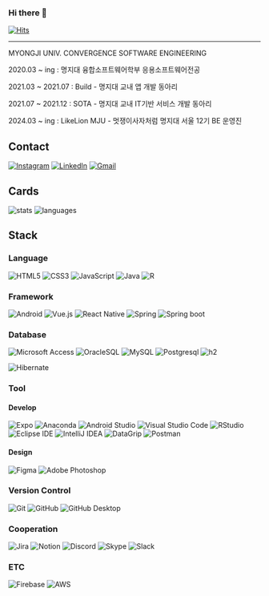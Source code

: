 ### Hi there 👋
[![Hits](https://hits.seeyoufarm.com/api/count/incr/badge.svg?url=https%3A%2F%2Fgithub.com%2FMoonInbae&count_bg=%2379C83D&title_bg=%23555555&icon=&icon_color=%23E7E7E7&title=Hello+World%21&edge_flat=false)](https://hits.seeyoufarm.com)
<hr>
<p>MYONGJI UNIV. CONVERGENCE SOFTWARE ENGINEERING</p>
<p>2020.03 ~ ing : 명지대 융합소프트웨어학부 응용소프트웨어전공</p>
<p>2021.03 ~ 2021.07 : Build - 명지대 교내 앱 개발 동아리
<p>2021.07 ~ 2021.12 : SOTA - 명지대 교내 IT기반 서비스 개발 동아리
<p>2024.03 ~ ing : LikeLion MJU - 멋쟁이사자처럼 명지대 서울 12기 BE 운영진</p>


<h2>Contact</h2>

[![Instagram](https://img.shields.io/badge/Instagram-%23E4405F.svg?style=for-the-badge&logo=Instagram&logoColor=white)](https://www.instagram.com/cooooooool_moon/)
[![LinkedIn](https://img.shields.io/badge/linkedin-%230077B5.svg?style=for-the-badge&logo=linkedin&logoColor=white)](https://www.linkedin.com/in/%EC%9D%B8%EB%B0%B0-%EB%AC%B8-188849258/)
[![Gmail](https://img.shields.io/badge/Gmail-D14836?style=for-the-badge&logo=gmail&logoColor=white)](mailto:programmerm.01@gmail.com)

<!--

Here are some ideas to get you started:

- 🔭 I’m currently working on ...
- 🌱 I’m currently learning ...
- 👯 I’m looking to collaborate on ...
- 🤔 I’m looking for help with ...
- 💬 Ask me about ...
- 📫 How to reach me: ...
- 😄 Pronouns: ...
- ⚡ Fun fact: ...
-->

<h2>Cards</h2>

<p>
<!--   <a href="https://github.com/anuraghazra/github-readme-stats"> -->
  <img alt="stats" src="https://github-readme-stats.vercel.app/api?username=MoonInbae&count_private=true&show_icons=true&theme=jolly" />
<!--   </a> -->
<!--   <a href="https://github.com/anuraghazra/github-readme-stats"> -->
  <img alt="languages" src="https://github-readme-stats.vercel.app/api/top-langs/?username=MoonInbae&layout=compact" />
<!--   </a> -->
<!--   <a href="https://solved.ac/cco2416/">
    <img alt="solved-ac rank" src="http://mazassumnida.wtf/api/v2/generate_badge?boj=cco2416" />
  </a>
  <a href="https://velog.io/@cco2416">
    <img alt="velog post" src="https://velog-readme-stats.vercel.app/api?name=cco2416&color=dark" />
  </a> -->
</p>




<!-- [![Anurag's GitHub stats](https://github-readme-stats.vercel.app/api?username=MoonInbae)](https://github.com/anuraghazra/github-readme-stats)
![MoonInbae's GitHub stats](https://github-readme-stats.vercel.app/api?username=MoonInbae&hide=contribs,prs)
![MoonInbae's GitHub stats](https://github-readme-stats.vercel.app/api?username=MoonInbae&count_private=true)
![MoonInbae's GitHub stats](https://github-readme-stats.vercel.app/api?username=MoonInbae&show_icons=true)
![MoonInbae's GitHub stats](https://github-readme-stats.vercel.app/api?username=MoonInbae&show_icons=true&count_private=true)
![MoonInbae's GitHub stats](https://github-readme-stats.vercel.app/api?username=MoonInbae&show_icons=true&theme=radical)
![MoonInbae's GitHub stats](https://github-readme-stats.vercel.app/api?username=MoonInbae&count_private=true&show_icons=true&theme=radical)

[![Top Langs](https://github-readme-stats.vercel.app/api/top-langs/?username=MoonInbae)](https://github.com/anuraghazra/github-readme-stats)
[![Top Langs](https://github-readme-stats.vercel.app/api/top-langs/?username=MoonInbae&exclude_repo=github-readme-stats,anuraghazra.github.io)](https://github.com/anuraghazra/github-readme-stats)
[![Top Langs](https://github-readme-stats.vercel.app/api/top-langs/?username=MoonInbae&hide=javascript,html)](https://github.com/anuraghazra/github-readme-stats)
[![Top Langs](https://github-readme-stats.vercel.app/api/top-langs/?username=MoonInbae&langs_count=8)](https://github.com/anuraghazra/github-readme-stats)
[![Top Langs](https://github-readme-stats.vercel.app/api/top-langs/?username=MoonInbae&layout=compact)](https://github.com/anuraghazra/github-readme-stats) -->

 <!-- [![willianrod's wakatime stats](https://github-readme-stats.vercel.app/api/wakatime?username=willianrod)](https://github.com/anuraghazra/github-readme-stats) -->


<h2>Stack</h2>

<h3>Language</h3>

![HTML5](https://img.shields.io/badge/html5-%23E34F26.svg?style=for-the-badge&logo=html5&logoColor=white)
![CSS3](https://img.shields.io/badge/css3-%231572B6.svg?style=for-the-badge&logo=css3&logoColor=white)
![JavaScript](https://img.shields.io/badge/javascript-%23323330.svg?style=for-the-badge&logo=javascript&logoColor=%23F7DF1E)
![Java](https://img.shields.io/badge/java-%23ED8B00.svg?style=for-the-badge&logo=openjdk&logoColor=white)
![R](https://img.shields.io/badge/r-%23276DC3.svg?style=for-the-badge&logo=r&logoColor=white)
<!-- Kotlin -->
<!-- ![Kotlin](https://img.shields.io/badge/kotlin-%237F52FF.svg?style=for-the-badge&logo=kotlin&logoColor=white) -->
<!-- ![C](https://img.shields.io/badge/c-%2300599C.svg?style=for-the-badge&logo=c&logoColor=white) -->
<!-- ![C++](https://img.shields.io/badge/c++-%2300599C.svg?style=for-the-badge&logo=c%2B%2B&logoColor=white) -->


<!-- ![JWT](https://img.shields.io/badge/JWT-black?style=for-the-badge&logo=JSON%20web%20tokens) -->

<h3>Framework</h3>

![Android](https://img.shields.io/badge/Android-3DDC84?style=for-the-badge&logo=android&logoColor=white)
![Vue.js](https://img.shields.io/badge/vuejs-%2335495e.svg?style=for-the-badge&logo=vuedotjs&logoColor=%234FC08D)
![React Native](https://img.shields.io/badge/react_native-%2320232a.svg?style=for-the-badge&logo=react&logoColor=%2361DAFB)
![Spring](https://img.shields.io/badge/spring-%236DB33F.svg?style=for-the-badge&logo=spring&logoColor=white)
![Spring boot](https://img.shields.io/badge/Spring_boot-6DB33F?style=for-the-badge&logo=Springboot&logoColor=white)
<!-- React -->
<!-- ![React](https://img.shields.io/badge/react-%2320232a.svg?style=for-the-badge&logo=react&logoColor=%2361DAFB) -->
<!-- swift -->
<!-- ![Swift](https://img.shields.io/badge/swift-F54A2A?style=for-the-badge&logo=swift&logoColor=white) -->

<h3>Database</h3>

![Microsoft Access](https://img.shields.io/badge/Microsoft%20Access-A4373A?&style=for-the-badge&logo=microsoft-access&logoColor=red)
![OracleSQL](https://img.shields.io/badge/Oracle_SQL-F80000?style=for-the-badge&logo=oracle&logoColor=white)
![MySQL](https://img.shields.io/badge/mysql-4479A1.svg?style=for-the-badge&logo=mysql&logoColor=white)
![Postgresql](https://img.shields.io/badge/postgresql-%23316192.svg?style=for-the-badge&logo=postgresql&logoColor=white)
![h2](https://img.shields.io/badge/h2-0078d7?style=for-the-badge&logo=h2-database&logoColor=white)
<!-- ORM -->
![Hibernate](https://img.shields.io/badge/Hibernate-59666C?style=for-the-badge&logo=Hibernate&logoColor=white)

<h3>Tool</h3>
<h4>Develop</h4>

![Expo](https://img.shields.io/badge/expo-1C1E24?style=for-the-badge&logo=expo&logoColor=#D04A37)
![Anaconda](https://img.shields.io/badge/Anaconda-%2344A833.svg?style=for-the-badge&logo=anaconda&logoColor=white)
![Android Studio](https://img.shields.io/badge/android%20studio-346ac1?style=for-the-badge&logo=android%20studio&logoColor=white)
![Visual Studio Code](https://img.shields.io/badge/Visual%20Studio%20Code-0078d7.svg?style=for-the-badge&logo=visual-studio-code&logoColor=white)
![RStudio](https://img.shields.io/badge/RStudio-4285F4?style=for-the-badge&logo=rstudio&logoColor=white)
![Eclipse IDE](https://img.shields.io/badge/Eclipse%20IDE-2C2255?&style=for-the-badge&logo=eclipse-ide&logoColor=white)
![IntelliJ IDEA](https://img.shields.io/badge/IntelliJ_IDEA-000000.svg?style=for-the-badge&logo=intellij-idea&logoColor=white)
![DataGrip](https://img.shields.io/badge/DataGrip-000000.svg?style=for-the-badge&logo=DataGrip&logoColor=white)
![Postman](https://img.shields.io/badge/Postman-FF6C37?style=for-the-badge&logo=postman&logoColor=white)
<!-- xcode -->
<!-- ![Xcode](https://img.shields.io/badge/Xcode-007ACC?style=for-the-badge&logo=Xcode&logoColor=white) -->

<h4>Design</h4>

![Figma](https://img.shields.io/badge/figma-%23F24E1E.svg?style=for-the-badge&logo=figma&logoColor=white)
![Adobe Photoshop](https://img.shields.io/badge/adobe%20photoshop-%2331A8FF.svg?style=for-the-badge&logo=adobe%20photoshop&logoColor=white)

<h3>Version Control</h3>

![Git](https://img.shields.io/badge/git-%23F05033.svg?style=for-the-badge&logo=git&logoColor=white)
![GitHub](https://img.shields.io/badge/github-%23121011.svg?style=for-the-badge&logo=github&logoColor=white)
![GitHub Desktop](https://img.shields.io/badge/github_desktop-%23121011.svg?style=for-the-badge&logo=github&logoColor=white)

<h3>Cooperation</h3>

![Jira](https://img.shields.io/badge/jira-%230A0FFF.svg?style=for-the-badge&logo=jira&logoColor=white)
![Notion](https://img.shields.io/badge/Notion-%23000000.svg?style=for-the-badge&logo=notion&logoColor=white)
![Discord](https://img.shields.io/badge/Discord-%235865F2.svg?style=for-the-badge&logo=discord&logoColor=white)
![Skype](https://img.shields.io/badge/Skype-%2300AFF0.svg?style=for-the-badge&logo=Skype&logoColor=white)
![Slack](https://img.shields.io/badge/Slack-4A154B?style=for-the-badge&logo=slack&logoColor=white)

<h3>ETC</h3>

![Firebase](https://img.shields.io/badge/firebase-a08021?style=for-the-badge&logo=firebase&logoColor=ffcd34)
![AWS](https://img.shields.io/badge/AWS-%23FF9900.svg?style=for-the-badge&logo=amazon-aws&logoColor=white)
<!-- back4app -->
